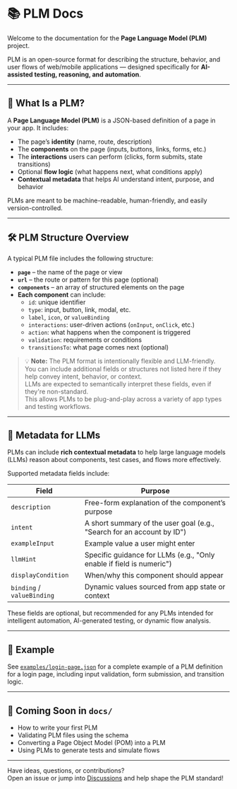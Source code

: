 # 📚 PLM Docs

Welcome to the documentation for the **Page Language Model (PLM)** project.

PLM is an open-source format for describing the structure, behavior, and user flows of web/mobile applications — designed specifically for **AI-assisted testing, reasoning, and automation**.

---

## 🧱 What Is a PLM?

A **Page Language Model (PLM)** is a JSON-based definition of a page in your app. It includes:

- The page’s **identity** (name, route, description)
- The **components** on the page (inputs, buttons, links, forms, etc.)
- The **interactions** users can perform (clicks, form submits, state transitions)
- Optional **flow logic** (what happens next, what conditions apply)
- **Contextual metadata** that helps AI understand intent, purpose, and behavior

PLMs are meant to be machine-readable, human-friendly, and easily version-controlled.

---

## 🛠 PLM Structure Overview

A typical PLM file includes the following structure:

- **`page`** – the name of the page or view
- **`url`** – the route or pattern for this page (optional)
- **`components`** – an array of structured elements on the page
- **Each component** can include:
  - `id`: unique identifier
  - `type`: input, button, link, modal, etc.
  - `label`, `icon`, or `valueBinding`
  - `interactions`: user-driven actions (`onInput`, `onClick`, etc.)
  - `action`: what happens when the component is triggered
  - `validation`: requirements or conditions
  - `transitionsTo`: what page comes next (optional)

> 💡 **Note:** The PLM format is intentionally flexible and LLM-friendly.  
> You can include additional fields or structures not listed here if they help convey intent, behavior, or context.  
> LLMs are expected to semantically interpret these fields, even if they're non-standard.  
> This allows PLMs to be plug-and-play across a variety of app types and testing workflows.

---

## 🧠 Metadata for LLMs

PLMs can include **rich contextual metadata** to help large language models (LLMs) reason about components, test cases, and flows more effectively.

Supported metadata fields include:

| Field             | Purpose                                                                 |
|------------------|-------------------------------------------------------------------------|
| `description`     | Free-form explanation of the component’s purpose                       |
| `intent`          | A short summary of the user goal (e.g., "Search for an account by ID") |
| `exampleInput`    | Example value a user might enter                                       |
| `llmHint`         | Specific guidance for LLMs (e.g., "Only enable if field is numeric")    |
| `displayCondition` | When/why this component should appear                                |
| `binding` / `valueBinding` | Dynamic values sourced from app state or context             |

These fields are optional, but recommended for any PLMs intended for intelligent automation, AI-generated testing, or dynamic flow analysis.

---

## 📄 Example

See [`examples/login-page.json`](../examples/login-page.json) for a complete example of a PLM definition for a login page, including input validation, form submission, and transition logic.

---

## 🚀 Coming Soon in `docs/`

- How to write your first PLM
- Validating PLM files using the schema
- Converting a Page Object Model (POM) into a PLM
- Using PLMs to generate tests and simulate flows

---

Have ideas, questions, or contributions?  
Open an issue or jump into [Discussions](../../discussions) and help shape the PLM standard!
